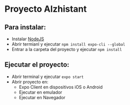 # Proyecto Alzhistant 
## Para instalar:
- Instalar [NodeJS](https://nodejs.org/)
- Abrir termianl y ejecutar ```npm install expo-cli --global```
- Entrar a la carpeta del proyecto y ejecutar ```npm install```

## Ejecutar el proyecto:
- Abrir terminal y ejecutar ```expo start```
- Abrir proyecto en:
  - Expo Client en dispositivos iOS o Android
  - Ejecutar en emulador
  - Ejecutar en Navegador


